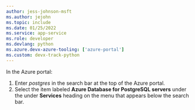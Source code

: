 ```yaml
---
author: jess-johnson-msft
ms.author: jejohn
ms.topic: include
ms.date: 01/25/2022
ms.service: app-service
ms.role: developer
ms.devlang: python
ms.azure.devx-azure-tooling: ['azure-portal']
ms.custom: devx-track-python
---
```


In the Azure portal:

1. Enter *postgres* in the search bar at the top of the Azure portal.
1. Select the item labeled **Azure Database for PostgreSQL servers** under the under **Services** heading on the menu that appears below the search bar.
